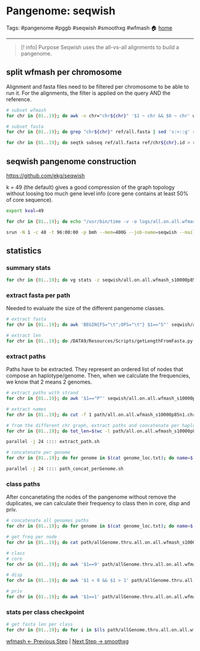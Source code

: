 # Pangenome: seqwish
Tags: #pangenome #pggb #seqwish #smoothxg #wfmash
🏠 [home](README.md)
***
> [! info] Purpose
> Seqwish uses the all-vs-all alignments to build a pangenome.

## split wfmash per chromosome

Alignment and fasta files need to be filtered per chromosome to be able to run it. For the alignments, the filter is applied on the query AND the reference.

```bash
# subset wfmash
for chr in {01..19}; do awk -v chr="chr${chr}" '$1 ~ chr && $6 ~ chr' wfmash/all.on.all.wfmash_s10000p85n1.paf > wfmash/all.on.all.wfmash_s10000p85n1.chr${chr}.paf; done

# subset fasta
for chr in {01..19}; do grep "chr${chr}" ref/all.fasta | sed 's:>::g' > ref/chr${chr}.id; done

for chr in {01..19}; do seqtk subseq ref/all.fasta ref/chr${chr}.id > ref/chr${chr}.fasta; done
```

## seqwish pangenome construction

https://github.com/ekg/seqwish

k = 49 (the default) gives a good compression of the graph topology without loosing too much gene level info (core gene contains at least 50% of core sequence).

```bash
export kval=49

for chr in {01..19}; do echo "/usr/bin/time -v -o logs/all.on.all.wfmash_s10000p85n1.chr${chr}.seqwish_k${kval}.timelog seqwish -p wfmash/all.on.all.wfmash_s10000p85n1.chr${chr}.paf -s ref/chr${chr}.fasta -g seqwish/all.on.all.wfmash_s10000p85n1.chr${chr}.seqwish_k${kval}.gfa -t 48 -k ${kval} -P 2> logs/all.on.all.wfmash_s10000p85n1.chr${chr}.seqwish_k${kval}.err"; done > seqwish_commands.sh

srun -N 1 -c 48 -t 96:00:00 -p bmh --mem=400G --job-name=seqwish --mail-type=ALL --mail-user=ndcochetel@ucdavis.edu seqwish_commands.sh
```

## statistics
### summary stats
```bash
for chr in {01..19}; do vg stats -z seqwish/all.on.all.wfmash_s10000p85n1.chr${chr}.seqwish_k${kval}.gfa > seqwish/all.on.all.wfmash_s10000p85n1.chr${chr}.seqwish_k${kval}.stats; done
```

### extract fasta per path
Needed to evaluate the size of the different pangenome classes.

```bash
# extract fasta
for chr in {01..19}; do awk 'BEGIN{FS="\t";OFS="\t"} $1=="S"' seqwish/all.on.all.wfmash_s10000p85n1.chr${chr}.seqwish_k${kval}.gfa | awk 'BEGIN{FS="\t";OFS="\t"}  {gsub("S", ">s", $1); print $1$2"\n"$3}' > fasta/all.on.all.wfmash_s10000p85n1.chr${chr}.seqwish_k${kval}.fasta; done

# extract len
for chr in {01..19}; do /DATA9/Resources/Scripts/getLengthFromFasta.py fasta/all.on.all.wfmash_s10000p85n1.chr${chr}.seqwish_k${kval}.fasta > fasta/all.on.all.wfmash_s10000p85n1.chr${chr}.seqwish_k${kval}.fasta.len; done
```

### extract paths 
Paths have to be extracted. They represent an ordered list of nodes that compose an haplotype/genome. Then, when we calculate the frequencies, we know that 2 means 2 genomes.

```bash
# extract paths with strand
for chr in {01..19}; do awk '$1=="P"' seqwish/all.on.all.wfmash_s10000p85n1.chr${chr}.seqwish_k${kval}.gfa | cut -f 2-3 > path/all.on.all.wfmash_s10000p85n1.chr${chr}.seqwish_k${kval}.path; done

# extract names
for chr in {01..19}; do cut -f 1 path/all.on.all.wfmash_s10000p85n1.chr${chr}.seqwish_k${kval}.path > path/all.on.all.wfmash_s10000p85n1.chr${chr}.seqwish_k${kval}.id; done

# from the different chr graph, extract paths and concatenate per haplotype
for chr in {01..19}; do tot_len=$(wc -l path/all.on.all.wfmash_s10000p85n1.chr${chr}.seqwish_k${kval}.id | cut -f 1 -d ' '); for line_nb in `seq 1 ${tot_len}`; do name=$(sed -n "${line_nb}p" path/all.on.all.wfmash_s10000p85n1.chr${chr}.seqwish_k${kval}.id); echo "sed -n "${line_nb}p" path/all.on.all.wfmash_s10000p85n1.chr${chr}.seqwish_k${kval}.path | cut -f 2 | tr ',' '\n' | sed 's:+:\\t+:g' | sed 's:-:\\t-:g' | sed 's:^:s:g'> path/${name}.thru.all.on.all.wfmash_s10000p85n1.chr${chr}.seqwish_k${kval}.path"; done; done > extract_path.sh

parallel -j 24 :::: extract_path.sh

# concatenate per genome
for chr in {01..19}; do for genome in $(cat genome_loc.txt); do name=$(basename ${genome}); echo "cat path/${name}.hap[1-2].chr${chr}.thru.all.on.all.wfmash_s10000p85n1.chr${chr}.seqwish_k${kval}.path | cut -f 1 | sort -u > path/${name}.thru.all.on.all.wfmash_s10000p85n1.chr${chr}.seqwish_k${kval}.path"; done; done > path_concat_perGenome.sh

parallel -j 24 :::: path_concat_perGenome.sh
```

### class paths
After concanetating the nodes of the pangenome without remove the duplicates, we can calculate their frequency to class then in core, disp and priv.

```bash
# concatenate all genomes paths
for chr in {01..19}; do for genome in $(cat genome_loc.txt); do name=$(basename ${genome}); cat path/${name}.thru.all.on.all.wfmash_s10000p85n1.chr${chr}.seqwish_k${kval}.path; done > path/allGenome.thru.all.on.all.wfmash_s10000p85n1.chr${chr}.seqwish_k${kval}.path; done

# get freq per node
for chr in {01..19}; do cat path/allGenome.thru.all.on.all.wfmash_s10000p85n1.chr${chr}.seqwish_k${kval}.path | sort | uniq -c > path/allGenome.thru.all.on.all.wfmash_s10000p85n1.chr${chr}.seqwish_k${kval}.freq; done

# class
# core
for chr in {01..19}; do awk '$1==9' path/allGenome.thru.all.on.all.wfmash_s10000p85n1.chr${chr}.seqwish_k${kval}.freq > path/allGenome.thru.all.on.all.wfmash_s10000p85n1.chr${chr}.seqwish_k${kval}.core.freq; done

# disp
for chr in {01..19}; do awk '$1 < 9 && $1 > 1' path/allGenome.thru.all.on.all.wfmash_s10000p85n1.chr${chr}.seqwish_k${kval}.freq > path/allGenome.thru.all.on.all.wfmash_s10000p85n1.chr${chr}.seqwish_k${kval}.disp.freq; done

# priv
for chr in {01..19}; do awk '$1==1' path/allGenome.thru.all.on.all.wfmash_s10000p85n1.chr${chr}.seqwish_k${kval}.freq > path/allGenome.thru.all.on.all.wfmash_s10000p85n1.chr${chr}.seqwish_k${kval}.priv.freq; done
```

### stats per class checkpoint
```bash
# get fasta len per class
for chr in {01..19}; do for i in $(ls path/allGenome.thru.all.on.all.wfmash_s10000p85n1.chr${chr}.seqwish_k${kval}.*.freq); do class=$(basename $i .freq | sed "s:allGenome.thru.all.on.all.wfmash_s10000p85n1.chr${chr}.seqwish_k${kval}.::g"); grep -wFf <(sed 's:^.*s:s:g' $i) fasta/all.on.all.wfmash_s10000p85n1.chr${chr}.seqwish_k${kval}.fasta.len > fasta/all.on.all.wfmash_s10000p85n1.chr${chr}.seqwish_k${kval}.${class}.fasta.len; done; done
```


[wfmash <- Previous Step](0.02_GitHub_PGGB_wfmash.md) | [Next Step -> smoothxg](0.04_GitHub_PGGB_smoothxg.md)
